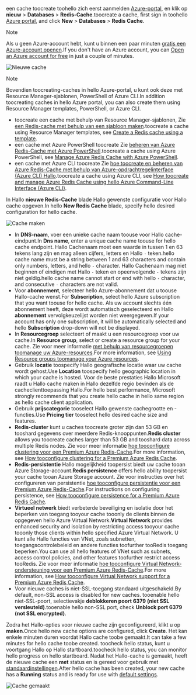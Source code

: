 <span data-ttu-id="7dd14-101">een cache toocreate toohello zich eerst aanmelden [Azure-portal](https://portal.azure.com), en klik op **nieuw** > **Databases** > **Redis-Cache**.</span><span class="sxs-lookup"><span data-stu-id="7dd14-101">toocreate a cache, first sign in toohello [Azure portal](https://portal.azure.com), and click **New** > **Databases** > **Redis Cache**.</span></span>

> [!NOTE]
> <span data-ttu-id="7dd14-102">Als u geen Azure-account hebt, kunt u binnen een paar minuten [gratis een Azure-account openen](https://azure.microsoft.com/pricing/free-trial/?WT.mc_id=redis_cache_hero).</span><span class="sxs-lookup"><span data-stu-id="7dd14-102">If you don't have an Azure account, you can [Open an Azure account for free](https://azure.microsoft.com/pricing/free-trial/?WT.mc_id=redis_cache_hero) in just a couple of minutes.</span></span>
> 
> 

![Nieuwe cache](media/redis-cache-create/redis-cache-new-cache-menu.png)

> [!NOTE]
> <span data-ttu-id="7dd14-104">Bovendien toocreating-caches in hello Azure-portal, u kunt ook deze met Resource Manager-sjablonen, PowerShell of Azure CLI.</span><span class="sxs-lookup"><span data-stu-id="7dd14-104">In addition toocreating caches in hello Azure portal, you can also create them using Resource Manager templates, PowerShell, or Azure CLI.</span></span>
> 
> * <span data-ttu-id="7dd14-105">toocreate een cache met behulp van Resource Manager-sjablonen, Zie [een Redis-cache met behulp van een sjabloon maken](../articles/redis-cache/cache-redis-cache-arm-provision.md).</span><span class="sxs-lookup"><span data-stu-id="7dd14-105">toocreate a cache using Resource Manager templates, see [Create a Redis cache using a template](../articles/redis-cache/cache-redis-cache-arm-provision.md).</span></span>
> * <span data-ttu-id="7dd14-106">een cache met Azure PowerShell toocreate Zie [beheren van Azure Redis-Cache met Azure PowerShell](../articles/redis-cache/cache-howto-manage-redis-cache-powershell.md).</span><span class="sxs-lookup"><span data-stu-id="7dd14-106">toocreate a cache using Azure PowerShell, see [Manage Azure Redis Cache with Azure PowerShell](../articles/redis-cache/cache-howto-manage-redis-cache-powershell.md).</span></span>
> * <span data-ttu-id="7dd14-107">een cache met Azure CLI toocreate Zie [hoe toocreate en beheren van Azure Redis-Cache met behulp van Azure-opdrachtregelinterface (Azure CLI) Hallo](../articles/redis-cache/cache-manage-cli.md).</span><span class="sxs-lookup"><span data-stu-id="7dd14-107">toocreate a cache using Azure CLI, see [How toocreate and manage Azure Redis Cache using hello Azure Command-Line Interface (Azure CLI)](../articles/redis-cache/cache-manage-cli.md).</span></span>
> 
> 

<span data-ttu-id="7dd14-108">In Hallo **nieuwe Redis-Cache** blade Hallo gewenste configuratie voor Hallo cache opgeven.</span><span class="sxs-lookup"><span data-stu-id="7dd14-108">In hello **New Redis Cache** blade, specify hello desired configuration for hello cache.</span></span>

![Cache maken](media/redis-cache-create/redis-cache-cache-create.png) 

* <span data-ttu-id="7dd14-110">In **DNS-naam**, voer een unieke cache naam toouse voor Hallo cache-eindpunt.</span><span class="sxs-lookup"><span data-stu-id="7dd14-110">In **Dns name**, enter a unique cache name toouse for hello cache endpoint.</span></span> <span data-ttu-id="7dd14-111">Hallo Cachenaam moet een waarde in tussen 1 en 63 tekens lang zijn en mag alleen cijfers, letters en Hallo `-` teken.</span><span class="sxs-lookup"><span data-stu-id="7dd14-111">hello cache name must be a string between 1 and 63 characters and contain only numbers, letters, and hello `-` character.</span></span> <span data-ttu-id="7dd14-112">Hallo Cachenaam mag niet beginnen of eindigen met Hallo `-` teken en opeenvolgende `-` tekens zijn niet geldig.</span><span class="sxs-lookup"><span data-stu-id="7dd14-112">hello cache name cannot start or end with hello `-` character, and consecutive `-` characters are not valid.</span></span>
* <span data-ttu-id="7dd14-113">Voor **abonnement**, selecteer hello Azure-abonnement dat u toouse Hallo-cache wenst.</span><span class="sxs-lookup"><span data-stu-id="7dd14-113">For **Subscription**, select hello Azure subscription that you want toouse for hello cache.</span></span> <span data-ttu-id="7dd14-114">Als uw account slechts één abonnement heeft, deze wordt automatisch geselecteerd en Hallo **abonnement** vervolgkeuzelijst worden niet weergegeven.</span><span class="sxs-lookup"><span data-stu-id="7dd14-114">If your account has only one subscription, it will be automatically selected and hello **Subscription** drop-down will not be displayed.</span></span>
* <span data-ttu-id="7dd14-115">In **Resourcegroep** selecteert of maakt u een resourcegroep voor uw cache.</span><span class="sxs-lookup"><span data-stu-id="7dd14-115">In **Resource group**, select or create a resource group for your cache.</span></span> <span data-ttu-id="7dd14-116">Zie voor meer informatie [met behulp van resourcegroepen toomanage uw Azure-resources](../articles/azure-resource-manager/resource-group-overview.md).</span><span class="sxs-lookup"><span data-stu-id="7dd14-116">For more information, see [Using Resource groups toomanage your Azure resources](../articles/azure-resource-manager/resource-group-overview.md).</span></span> 
* <span data-ttu-id="7dd14-117">Gebruik **locatie** toospecify Hallo geografische locatie waar uw cache wordt gehost.</span><span class="sxs-lookup"><span data-stu-id="7dd14-117">Use **Location** toospecify hello geographic location in which your cache is hosted.</span></span> <span data-ttu-id="7dd14-118">Voor de beste prestaties Hallo Microsoft raadt u Hallo cache maken in Hallo dezelfde regio bevinden als de cacheclienttoepassing Hallo.</span><span class="sxs-lookup"><span data-stu-id="7dd14-118">For hello best performance, Microsoft strongly recommends that you create hello cache in hello same region as hello cache client application.</span></span>
* <span data-ttu-id="7dd14-119">Gebruik **prijscategorie** tooselect Hallo gewenste cachegrootte en -functies.</span><span class="sxs-lookup"><span data-stu-id="7dd14-119">Use **Pricing tier** tooselect hello desired cache size and features.</span></span>
* <span data-ttu-id="7dd14-120">**Redis-cluster** kunt u caches toocreate groter zijn dan 53 GB en tooshard gegevens over meerdere Redis-knooppunten.</span><span class="sxs-lookup"><span data-stu-id="7dd14-120">**Redis cluster** allows you toocreate caches larger than 53 GB and tooshard data across multiple Redis nodes.</span></span> <span data-ttu-id="7dd14-121">Zie voor meer informatie [hoe tooconfigure clustering voor een Premium Azure Redis-Cache](../articles/redis-cache/cache-how-to-premium-clustering.md).</span><span class="sxs-lookup"><span data-stu-id="7dd14-121">For more information, see [How tooconfigure clustering for a Premium Azure Redis Cache](../articles/redis-cache/cache-how-to-premium-clustering.md).</span></span>
* <span data-ttu-id="7dd14-122">**Redis-persistentie** Hallo mogelijkheid toopersist biedt uw cache tooan Azure Storage-account.</span><span class="sxs-lookup"><span data-stu-id="7dd14-122">**Redis persistence** offers hello ability toopersist your cache tooan Azure Storage account.</span></span> <span data-ttu-id="7dd14-123">Zie voor instructies over het configureren van persistentie [hoe tooconfigure persistentie voor een Premium Azure Redis-Cache](../articles/redis-cache/cache-how-to-premium-persistence.md).</span><span class="sxs-lookup"><span data-stu-id="7dd14-123">For instructions on configuring persistence, see [How tooconfigure persistence for a Premium Azure Redis Cache](../articles/redis-cache/cache-how-to-premium-persistence.md).</span></span>
* <span data-ttu-id="7dd14-124">**Virtueel netwerk** biedt verbeterde beveiliging en isolatie door het beperken van toegang tooyour cache tooonly de clients binnen de opgegeven hello Azure Virtual Network.</span><span class="sxs-lookup"><span data-stu-id="7dd14-124">**Virtual Network** provides enhanced security and isolation by restricting access tooyour cache tooonly those clients within hello specified Azure Virtual Network.</span></span> <span data-ttu-id="7dd14-125">U kunt alle Hallo functies van VNet, zoals subnetten, toegangscontrolebeleid en andere functies toofurther tooRedis toegang beperken.</span><span class="sxs-lookup"><span data-stu-id="7dd14-125">You can use all hello features of VNet such as subnets, access control policies, and other features toofurther restrict access tooRedis.</span></span> <span data-ttu-id="7dd14-126">Zie voor meer informatie [hoe tooconfigure Virtual Network-ondersteuning voor een Premium Azure Redis-Cache](../articles/redis-cache/cache-how-to-premium-vnet.md).</span><span class="sxs-lookup"><span data-stu-id="7dd14-126">For more information, see [How tooconfigure Virtual Network support for a Premium Azure Redis Cache](../articles/redis-cache/cache-how-to-premium-vnet.md).</span></span>
* <span data-ttu-id="7dd14-127">Voor nieuwe caches is niet-SSL-toegang standaard uitgeschakeld.</span><span class="sxs-lookup"><span data-stu-id="7dd14-127">By default, non-SSL access is disabled for new caches.</span></span> <span data-ttu-id="7dd14-128">tooenable hello niet-SSL-poort, selectievakje **deblokkeren poort 6379 (niet SSL versleuteld)**.</span><span class="sxs-lookup"><span data-stu-id="7dd14-128">tooenable hello non-SSL port, check **Unblock port 6379 (not SSL encrypted)**.</span></span>

<span data-ttu-id="7dd14-129">Zodra het Hallo-opties voor nieuwe cache zijn geconfigureerd, klikt u op **maken**.</span><span class="sxs-lookup"><span data-stu-id="7dd14-129">Once hello new cache options are configured, click **Create**.</span></span> <span data-ttu-id="7dd14-130">Het kan enkele minuten duren voordat Hallo cache toobe gemaakt.</span><span class="sxs-lookup"><span data-stu-id="7dd14-130">It can take a few minutes for hello cache toobe created.</span></span> <span data-ttu-id="7dd14-131">toocheck hello status, kunt u voortgang Hallo op Hallo startboard.</span><span class="sxs-lookup"><span data-stu-id="7dd14-131">toocheck hello status, you can monitor hello progress on hello startboard.</span></span> <span data-ttu-id="7dd14-132">Nadat het Hallo-cache is gemaakt, heeft de nieuwe cache een **met** status en is gereed voor gebruik met [standaardinstellingen](../articles/redis-cache/cache-configure.md#default-redis-server-configuration).</span><span class="sxs-lookup"><span data-stu-id="7dd14-132">After hello cache has been created, your new cache has a **Running** status and is ready for use with [default settings](../articles/redis-cache/cache-configure.md#default-redis-server-configuration).</span></span>

![Cache gemaakt](media/redis-cache-create/redis-cache-cache-created.png)

